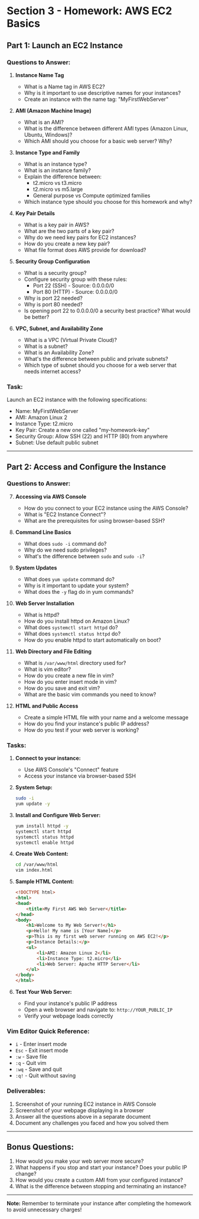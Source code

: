 # Section 3 - Homework: AWS EC2 Basics

## Part 1: Launch an EC2 Instance

### Questions to Answer:

1. **Instance Name Tag**
   - What is a Name tag in AWS EC2?
   - Why is it important to use descriptive names for your instances?
   - Create an instance with the name tag: "MyFirstWebServer"

2. **AMI (Amazon Machine Image)**
   - What is an AMI?
   - What is the difference between different AMI types (Amazon Linux, Ubuntu, Windows)?
   - Which AMI should you choose for a basic web server? Why?

3. **Instance Type and Family**
   - What is an instance type?
   - What is an instance family?
   - Explain the difference between:
     - t2.micro vs t3.micro
     - t2.micro vs m5.large
     - General purpose vs Compute optimized families
   - Which instance type should you choose for this homework and why?

4. **Key Pair Details**
   - What is a key pair in AWS?
   - What are the two parts of a key pair?
   - Why do we need key pairs for EC2 instances?
   - How do you create a new key pair?
   - What file format does AWS provide for download?

5. **Security Group Configuration**
   - What is a security group?
   - Configure security group with these rules:
     - Port 22 (SSH) - Source: 0.0.0.0/0
     - Port 80 (HTTP) - Source: 0.0.0.0/0
   - Why is port 22 needed?
   - Why is port 80 needed?
   - Is opening port 22 to 0.0.0.0/0 a security best practice? What would be better?

6. **VPC, Subnet, and Availability Zone**
   - What is a VPC (Virtual Private Cloud)?
   - What is a subnet?
   - What is an Availability Zone?
   - What's the difference between public and private subnets?
   - Which type of subnet should you choose for a web server that needs internet access?

### Task:
Launch an EC2 instance with the following specifications:
- Name: MyFirstWebServer
- AMI: Amazon Linux 2
- Instance Type: t2.micro
- Key Pair: Create a new one called "my-homework-key"
- Security Group: Allow SSH (22) and HTTP (80) from anywhere
- Subnet: Use default public subnet

---

## Part 2: Access and Configure the Instance

### Questions to Answer:

7. **Accessing via AWS Console**
   - How do you connect to your EC2 instance using the AWS Console?
   - What is "EC2 Instance Connect"?
   - What are the prerequisites for using browser-based SSH?

8. **Command Line Basics**
   - What does `sudo -i` command do?
   - Why do we need sudo privileges?
   - What's the difference between `sudo` and `sudo -i`?

9. **System Updates**
   - What does `yum update` command do?
   - Why is it important to update your system?
   - What does the `-y` flag do in yum commands?

10. **Web Server Installation**
    - What is httpd?
    - How do you install httpd on Amazon Linux?
    - What does `systemctl start httpd` do?
    - What does `systemctl status httpd` do?
    - How do you enable httpd to start automatically on boot?

11. **Web Directory and File Editing**
    - What is `/var/www/html` directory used for?
    - What is vim editor?
    - How do you create a new file in vim?
    - How do you enter insert mode in vim?
    - How do you save and exit vim?
    - What are the basic vim commands you need to know?

12. **HTML and Public Access**
    - Create a simple HTML file with your name and a welcome message
    - How do you find your instance's public IP address?
    - How do you test if your web server is working?

### Tasks:

1. **Connect to your instance:**
   - Use AWS Console's "Connect" feature
   - Access your instance via browser-based SSH

2. **System Setup:**
   ```bash
   sudo -i
   yum update -y
   ```

3. **Install and Configure Web Server:**
   ```bash
   yum install httpd -y
   systemctl start httpd
   systemctl status httpd
   systemctl enable httpd
   ```

4. **Create Web Content:**
   ```bash
   cd /var/www/html
   vim index.html
   ```

5. **Sample HTML Content:**
   ```html
   <!DOCTYPE html>
   <html>
   <head>
       <title>My First AWS Web Server</title>
   </head>
   <body>
       <h1>Welcome to My Web Server!</h1>
       <p>Hello! My name is [Your Name]</p>
       <p>This is my first web server running on AWS EC2!</p>
       <p>Instance Details:</p>
       <ul>
           <li>AMI: Amazon Linux 2</li>
           <li>Instance Type: t2.micro</li>
           <li>Web Server: Apache HTTP Server</li>
       </ul>
   </body>
   </html>
   ```

6. **Test Your Web Server:**
   - Find your instance's public IP address
   - Open a web browser and navigate to: `http://YOUR_PUBLIC_IP`
   - Verify your webpage loads correctly

### Vim Editor Quick Reference:
- `i` - Enter insert mode
- `Esc` - Exit insert mode
- `:w` - Save file
- `:q` - Quit vim
- `:wq` - Save and quit
- `:q!` - Quit without saving

### Deliverables:
1. Screenshot of your running EC2 instance in AWS Console
2. Screenshot of your webpage displaying in a browser
3. Answer all the questions above in a separate document
4. Document any challenges you faced and how you solved them

---

## Bonus Questions:
1. How would you make your web server more secure?
2. What happens if you stop and start your instance? Does your public IP change?
3. How would you create a custom AMI from your configured instance?
4. What is the difference between stopping and terminating an instance?

---

**Note:** Remember to terminate your instance after completing the homework to avoid unnecessary charges!
